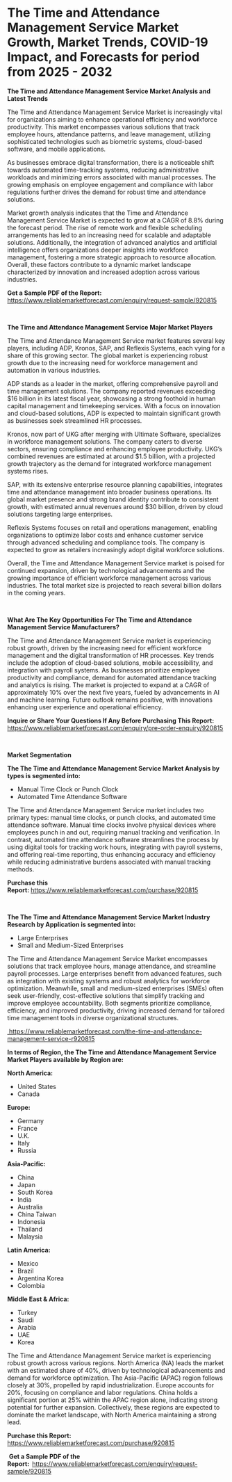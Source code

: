 <p><h1>The Time and Attendance Management Service Market Growth, Market Trends, COVID-19 Impact, and Forecasts for period from 2025 - 2032</h1></p><p><strong>The Time and Attendance Management Service Market Analysis and Latest Trends</strong></p>
<p><p>The Time and Attendance Management Service Market is increasingly vital for organizations aiming to enhance operational efficiency and workforce productivity. This market encompasses various solutions that track employee hours, attendance patterns, and leave management, utilizing sophisticated technologies such as biometric systems, cloud-based software, and mobile applications. </p><p>As businesses embrace digital transformation, there is a noticeable shift towards automated time-tracking systems, reducing administrative workloads and minimizing errors associated with manual processes. The growing emphasis on employee engagement and compliance with labor regulations further drives the demand for robust time and attendance solutions.</p><p>Market growth analysis indicates that the Time and Attendance Management Service Market is expected to grow at a CAGR of 8.8% during the forecast period. The rise of remote work and flexible scheduling arrangements has led to an increasing need for scalable and adaptable solutions. Additionally, the integration of advanced analytics and artificial intelligence offers organizations deeper insights into workforce management, fostering a more strategic approach to resource allocation. Overall, these factors contribute to a dynamic market landscape characterized by innovation and increased adoption across various industries.</p></p>
<p><strong>Get a Sample PDF of the Report:&nbsp;</strong> <a href="https://www.reliablemarketforecast.com/enquiry/request-sample/920815?utm_campaign=1899&utm_medium=2&utm_source=Github&utm_content=ia&utm_term=18042025&utm_id=the-time-and-attendance-management-service">https://www.reliablemarketforecast.com/enquiry/request-sample/920815</a></p>
<p>&nbsp;</p>
<p><strong>The Time and Attendance Management Service Major Market Players</strong></p>
<p><p>The Time and Attendance Management Service market features several key players, including ADP, Kronos, SAP, and Reflexis Systems, each vying for a share of this growing sector. The global market is experiencing robust growth due to the increasing need for workforce management and automation in various industries.</p><p>ADP stands as a leader in the market, offering comprehensive payroll and time management solutions. The company reported revenues exceeding $16 billion in its latest fiscal year, showcasing a strong foothold in human capital management and timekeeping services. With a focus on innovation and cloud-based solutions, ADP is expected to maintain significant growth as businesses seek streamlined HR processes.</p><p>Kronos, now part of UKG after merging with Ultimate Software, specializes in workforce management solutions. The company caters to diverse sectors, ensuring compliance and enhancing employee productivity. UKG’s combined revenues are estimated at around $1.5 billion, with a projected growth trajectory as the demand for integrated workforce management systems rises.</p><p>SAP, with its extensive enterprise resource planning capabilities, integrates time and attendance management into broader business operations. Its global market presence and strong brand identity contribute to consistent growth, with estimated annual revenues around $30 billion, driven by cloud solutions targeting large enterprises.</p><p>Reflexis Systems focuses on retail and operations management, enabling organizations to optimize labor costs and enhance customer service through advanced scheduling and compliance tools. The company is expected to grow as retailers increasingly adopt digital workforce solutions.</p><p>Overall, the Time and Attendance Management Service market is poised for continued expansion, driven by technological advancements and the growing importance of efficient workforce management across various industries. The total market size is projected to reach several billion dollars in the coming years.</p></p>
<p>&nbsp;</p>
<p><strong>What Are The Key Opportunities For The Time and Attendance Management Service Manufacturers?</strong></p>
<p><p>The Time and Attendance Management Service market is experiencing robust growth, driven by the increasing need for efficient workforce management and the digital transformation of HR processes. Key trends include the adoption of cloud-based solutions, mobile accessibility, and integration with payroll systems. As businesses prioritize employee productivity and compliance, demand for automated attendance tracking and analytics is rising. The market is projected to expand at a CAGR of approximately 10% over the next five years, fueled by advancements in AI and machine learning. Future outlook remains positive, with innovations enhancing user experience and operational efficiency.</p></p>
<p><strong>Inquire or Share Your Questions If Any Before Purchasing This Report:</strong> <a href="https://www.reliablemarketforecast.com/enquiry/pre-order-enquiry/920815?utm_campaign=1899&utm_medium=2&utm_source=Github&utm_content=ia&utm_term=18042025&utm_id=the-time-and-attendance-management-service">https://www.reliablemarketforecast.com/enquiry/pre-order-enquiry/920815</a></p>
<p>&nbsp;</p>
<p><strong>Market Segmentation</strong></p>
<p><strong>The The Time and Attendance Management Service Market Analysis by types is segmented into:</strong></p>
<p><ul><li>Manual Time Clock or Punch Clock</li><li>Automated Time Attendance Software</li></ul></p>
<p><p>The Time and Attendance Management Service market includes two primary types: manual time clocks, or punch clocks, and automated time attendance software. Manual time clocks involve physical devices where employees punch in and out, requiring manual tracking and verification. In contrast, automated time attendance software streamlines the process by using digital tools for tracking work hours, integrating with payroll systems, and offering real-time reporting, thus enhancing accuracy and efficiency while reducing administrative burdens associated with manual tracking methods.</p></p>
<p><strong>Purchase this Report:&nbsp;</strong><a href="https://www.reliablemarketforecast.com/purchase/920815?utm_campaign=1899&utm_medium=2&utm_source=Github&utm_content=ia&utm_term=18042025&utm_id=the-time-and-attendance-management-service">https://www.reliablemarketforecast.com/purchase/920815</a></p>
<p>&nbsp;</p>
<p><strong>The The Time and Attendance Management Service Market Industry Research by Application is segmented into:</strong></p>
<p><ul><li>Large Enterprises</li><li>Small and Medium-Sized Enterprises</li></ul></p>
<p><p>The Time and Attendance Management Service Market encompasses solutions that track employee hours, manage attendance, and streamline payroll processes. Large enterprises benefit from advanced features, such as integration with existing systems and robust analytics for workforce optimization. Meanwhile, small and medium-sized enterprises (SMEs) often seek user-friendly, cost-effective solutions that simplify tracking and improve employee accountability. Both segments prioritize compliance, efficiency, and improved productivity, driving increased demand for tailored time management tools in diverse organizational structures.</p></p>
<p><a href="https://www.reliablemarketforecast.com/the-time-and-attendance-management-service-r920815?utm_campaign=1899&utm_medium=2&utm_source=Github&utm_content=ia&utm_term=18042025&utm_id=the-time-and-attendance-management-service">&nbsp;https://www.reliablemarketforecast.com/the-time-and-attendance-management-service-r920815</a></p>
<p><strong>In terms of Region, the The Time and Attendance Management Service Market Players available by Region are:</strong></p>
<p>
    <p> <strong> North America: </strong>
        <ul>
            <li>United States</li>
            <li>Canada</li>
        </ul>
        </p> 
    <p> <strong> Europe: </strong>
        <ul>
            <li>Germany</li>
            <li>France</li>
            <li>U.K.</li>
            <li>Italy</li>
            <li>Russia</li>
        </ul>
        </p> 
    <p> <strong> Asia-Pacific: </strong>
        <ul>
            <li>China</li>
            <li>Japan</li>
            <li>South Korea</li>
            <li>India</li>
            <li>Australia</li>
            <li>China Taiwan</li>
            <li>Indonesia</li>
            <li>Thailand</li>
            <li>Malaysia</li>
        </ul>
        </p> 
    <p> <strong> Latin America: </strong>
        <ul>
            <li>Mexico</li>
            <li>Brazil</li>
            <li>Argentina Korea</li>
            <li>Colombia</li>
        </ul>
        </p> 
    <p> <strong> Middle East & Africa: </strong>
        <ul>
            <li>Turkey</li>
            <li>Saudi</li>
            <li>Arabia</li>
            <li>UAE</li>
            <li>Korea</li>
        </ul>
    </p>
    </p>
<p><p>The Time and Attendance Management Service market is experiencing robust growth across various regions. North America (NA) leads the market with an estimated share of 40%, driven by technological advancements and demand for workforce optimization. The Asia-Pacific (APAC) region follows closely at 30%, propelled by rapid industrialization. Europe accounts for 20%, focusing on compliance and labor regulations. China holds a significant portion at 25% within the APAC region alone, indicating strong potential for further expansion. Collectively, these regions are expected to dominate the market landscape, with North America maintaining a strong lead.</p></p>
<p><strong>Purchase this Report: </strong><a href="https://www.reliablemarketforecast.com/purchase/920815?utm_campaign=1899&utm_medium=2&utm_source=Github&utm_content=ia&utm_term=18042025&utm_id=the-time-and-attendance-management-service">https://www.reliablemarketforecast.com/purchase/920815</a></p>
<p>&nbsp;<strong>Get a Sample PDF of the Report:&nbsp;&nbsp;</strong><a href="https://www.reliablemarketforecast.com/enquiry/request-sample/920815?utm_campaign=1899&utm_medium=2&utm_source=Github&utm_content=ia&utm_term=18042025&utm_id=the-time-and-attendance-management-service">https://www.reliablemarketforecast.com/enquiry/request-sample/920815</a></p>
<p><strong></strong></p>
<p><p></p><p></p><p></p></p>
